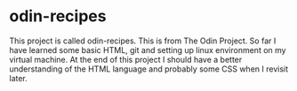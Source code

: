 # odin-recipes

This project is called odin-recipes. This is from The Odin Project.
So far I have learned some basic HTML, git and setting up linux environment on my virtual machine.
At the end of this project I should have a better understanding of the HTML language and probably some CSS when I revisit later.
